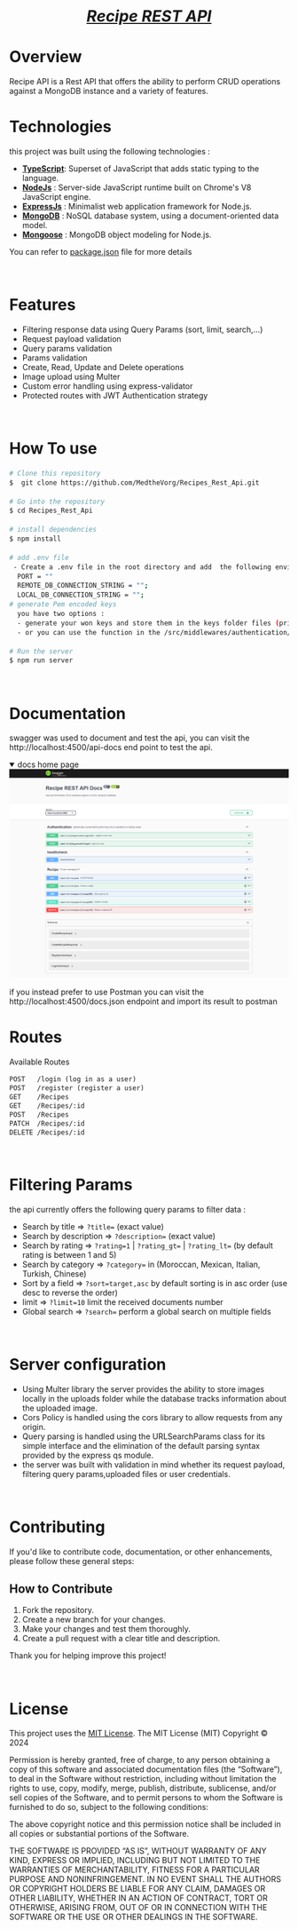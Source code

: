 
***<h1 align="center" style="border:none;text-decoration:underline">Recipe REST API</h1>***


# Overview
 Recipe API is a Rest API that offers the ability to perform CRUD operations against a MongoDB instance and a variety of features.

# Technologies
  this project was built using the following technologies :
  - [**TypeScript**](https://www.typescriptlang.org/):  Superset of JavaScript that adds static typing to the language.
  - [**NodeJs**](https://nodejs.org/) : Server-side JavaScript runtime built on Chrome's V8 JavaScript engine.
  - [**ExpressJs**](https://expressjs.com/) : Minimalist web application framework for Node.js.
  - [**MongoDB**](https://www.mongodb.com/) : NoSQL database system, using a document-oriented data model.
  - [**Mongoose**](https://mongoosejs.com/) : MongoDB object modeling for Node.js.
 

  
  You can refer to [package.json](./package.json) file for more details
 
<br/>

# Features
 - Filtering response data  using Query Params (sort, limit, search,...)
 - Request payload validation
 - Query params validation
 - Params validation
 - Create, Read, Update and  Delete operations
 - Image upload using Multer
 - Custom error handling using express-validator
 - Protected routes with JWT Authentication strategy

<br/>

# How To use
```bash
# Clone this repository
$  git clone https://github.com/MedtheVorg/Recipes_Rest_Api.git

# Go into the repository
$ cd Recipes_Rest_Api

# install dependencies
$ npm install

# add .env file
 - Create a .env file in the root directory and add  the following environment variables : 
  PORT = ""
  REMOTE_DB_CONNECTION_STRING = "";
  LOCAL_DB_CONNECTION_STRING = "";
# generate Pem encoded keys
  you have two options : 
  - generate your won keys and store them in the keys folder files (private_key.pem and public_key.pem)
  - or you can use the function in the /src/middlewares/authentication/PEM-ENCODED-KEYS.ts file from line 8 to 18 to generate and store pem encoded key pairs for you.

# Run the server
$ npm run server

```
<br/>

# Documentation
  swagger was used to document and test the api, you can visit the http://localhost:4500/api-docs end point to test the api.
<details open>
  <summary>docs home page</summary>
    <img src="./swaggerui.png" />
    
</details>

  if you instead prefer to use Postman you can visit the http://localhost:4500/docs.json endpoint  and import its result to postman
<br/>


# Routes
Available Routes
```
POST   /login (log in as a user)
POST   /register (register a user)
GET    /Recipes
GET    /Recipes/:id
POST   /Recipes
PATCH  /Recipes/:id
DELETE /Recipes/:id
```
<br/>

# Filtering Params
  the api currently offers the following query params to filter data : 
  - Search by title  =>  `?title=` (exact value)   
  - Search by description  =>  `?description=`  (exact value) 
  - Search by rating  =>  `?rating=1` | `?rating_gt=` | `?rating_lt=`    (by default rating is between 1 and 5)
  - Search by category  =>  `?category=`  in (Moroccan, Mexican, Italian, Turkish, Chinese)   
  - Sort by a field  =>  `?sort=target,asc` by default  sorting is  in asc order  (use desc to reverse the order)   
  - limit   =>  `?limit=10`  limit the  received documents number 
  - Global search   =>  `?search=`  perform a global search on multiple fields

<br/>

# Server configuration   
 - Using Multer library the server provides the ability to store images locally in the uploads folder while the database tracks information about the uploaded image.
 - Cors Policy is handled using the cors library to allow requests from any origin.
 - Query parsing is handled using the URLSearchParams class for its simple interface and the elimination of the default parsing syntax provided by the express qs module.
 - the server was  built with validation in mind whether its request payload, filtering query params,uploaded files or user credentials.

<br/>

# Contributing
If you'd like to contribute code, documentation, or other enhancements, please follow these general steps:

## How to Contribute
1. Fork the repository.
2. Create a new branch for your changes.
3. Make your changes and test them thoroughly.
4. Create a pull request with a clear title and description.

Thank you for helping improve this project!

<br/>

# License

This project uses the [MIT License](https://mit-license.org/). The MIT License (MIT)
Copyright © 2024 <copyright holders>

Permission is hereby granted, free of charge, to any person obtaining a copy of this software and associated documentation files (the “Software”), to deal in the Software without restriction, including without limitation the rights to use, copy, modify, merge, publish, distribute, sublicense, and/or sell copies of the Software, and to permit persons to whom the Software is furnished to do so, subject to the following conditions:

The above copyright notice and this permission notice shall be included in all copies or substantial portions of the Software.

THE SOFTWARE IS PROVIDED “AS IS”, WITHOUT WARRANTY OF ANY KIND, EXPRESS OR IMPLIED, INCLUDING BUT NOT LIMITED TO THE WARRANTIES OF MERCHANTABILITY, FITNESS FOR A PARTICULAR PURPOSE AND NONINFRINGEMENT. IN NO EVENT SHALL THE AUTHORS OR COPYRIGHT HOLDERS BE LIABLE FOR ANY CLAIM, DAMAGES OR OTHER LIABILITY, WHETHER IN AN ACTION OF CONTRACT, TORT OR OTHERWISE, ARISING FROM, OUT OF OR IN CONNECTION WITH THE SOFTWARE OR THE USE OR OTHER DEALINGS IN THE SOFTWARE.


